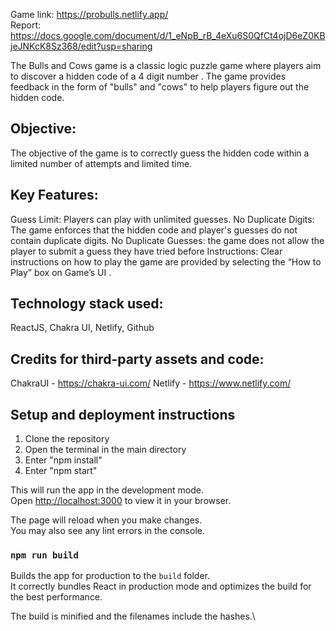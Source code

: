 Game link: https://probulls.netlify.app/
\
Report: https://docs.google.com/document/d/1_eNpB_rB_4eXu6S0QfCt4ojD6eZ0KBjeJNKcK8Sz368/edit?usp=sharing

The Bulls and Cows game is a classic logic puzzle game where players aim to discover a hidden code of a  4 digit number . The game provides feedback in the form of "bulls" and "cows" to help players figure out the hidden code.

## Objective:
The objective of the game is to correctly guess the hidden code within a limited number of attempts and limited time.

## Key Features:
Guess Limit: Players can play with unlimited guesses.
No Duplicate Digits: The game enforces that the hidden code and player's guesses do not contain duplicate digits.
No Duplicate Guesses: the game does not allow the player to submit a guess they have tried before
Instructions: Clear instructions on how to play the game are provided by selecting the “How to Play” box on Game’s UI .

## Technology stack used:
ReactJS, Chakra UI, Netlify, Github
     
## Credits for third-party assets and code:
ChakraUI - https://chakra-ui.com/
Netlify - https://www.netlify.com/
## Setup and deployment instructions
1. Clone the repository
2. Open the terminal in the main directory
3. Enter "npm install"
4. Enter "npm start"


This will run the app in the development mode.\
Open [http://localhost:3000](http://localhost:3000) to view it in your browser.

The page will reload when you make changes.\
You may also see any lint errors in the console.

### `npm run build`

Builds the app for production to the `build` folder.\
It correctly bundles React in production mode and optimizes the build for the best performance.

The build is minified and the filenames include the hashes.\
